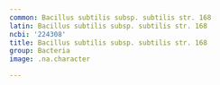 ```yaml
---
common: Bacillus subtilis subsp. subtilis str. 168
latin: Bacillus subtilis subsp. subtilis str. 168
ncbi: '224308'
title: Bacillus subtilis subsp. subtilis str. 168
group: Bacteria
image: .na.character

---
```

